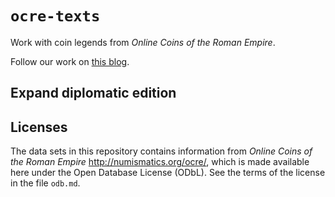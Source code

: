 # `ocre-texts`

Work with coin legends from *Online Coins of the Roman Empire*.


Follow our work on [this blog](http://neelsmith.info/tag-coins/).


## Expand diplomatic edition


## Licenses

The data sets in this repository contains information from *Online Coins of the Roman Empire* <http://numismatics.org/ocre/>, which is made available here under the Open Database License (ODbL).  See the terms of the license in the file `odb.md`.
